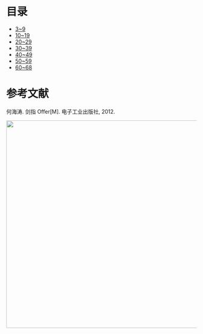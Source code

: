 

# 目录

- [3\~9](notes/剑指%20Offer%20题解%20-%203\~9.md)
- [10\~19](notes/剑指%20Offer%20题解%20-%2010\~19.md)
- [20\~29](notes/剑指%20Offer%20题解%20-%2020\~29.md)
- [30\~39](notes/剑指%20Offer%20题解%20-%2030\~39.md)
- [40\~49](notes/剑指%20Offer%20题解%20-%2040\~49.md)
- [50\~59](notes/剑指%20Offer%20题解%20-%2050\~59.md)
- [60\~68](notes/剑指%20Offer%20题解%20-%2060\~68.md)

# 参考文献

何海涛. 剑指 Offer[M]. 电子工业出版社, 2012.




<div align="center"><img width="550px" src="https://cs-notes-1256109796.cos.ap-guangzhou.myqcloud.com/other/QQ截图20190608120206.png"></img></div>

